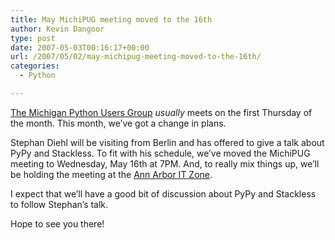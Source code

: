 ```yaml
---
title: May MichiPUG meeting moved to the 16th
author: Kevin Dangoor
type: post
date: 2007-05-03T00:16:17+00:00
url: /2007/05/02/may-michipug-meeting-moved-to-the-16th/
categories:
  - Python

---
```

[The Michigan Python Users Group][1] _usually_ meets on the first Thursday of the month. This month, we&#8217;ve got a change in plans.

Stephan Diehl will be visiting from Berlin and has offered to give a talk about PyPy and Stackless. To fit with his schedule, we&#8217;ve moved the MichiPUG meeting to Wednesday, May 16th at 7PM. And, to really mix things up, we&#8217;ll be holding the meeting at the [Ann Arbor IT Zone][2].

I expect that we&#8217;ll have a good bit of discussion about PyPy and Stackless to follow Stephan&#8217;s talk.

Hope to see you there!

 [1]: http://groups.google.com/group/michipug/web/index-2
 [2]: http://www.annarboritzone.com/